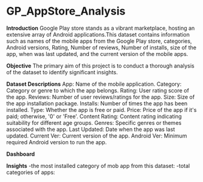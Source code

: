 # GP_AppStore_Analysis
**Introduction**
Google Play store stands as a vibrant marketplace, hosting an extensive array of Android applications.This dataset contains information such as names of the mobile apps from the Google Play store, categories, Android versions, Rating, Number of reviews, Number of installs, size of the app, when was last updated, and the current version of the mobile apps.

**Objective**
The primary aim of this project is to conduct a thorough analysis of the dataset to identify significant insights. 

**Dataset Descriptions**
App: Name of the mobile application.
Category: Category or genre to which the app belongs.
Rating: User rating score of the app.
Reviews: Number of user reviews/ratings for the app.
Size: Size of the app installation package.
Installs: Number of times the app has been installed.
Type: Whether the app is free or paid.
Price: Price of the app if it's paid; otherwise, '0' or 'Free'.
Content Rating: Content rating indicating suitability for different age groups.
Genres: Specific genres or themes associated with the app.
Last Updated: Date when the app was last updated.
Current Ver: Current version of the app.
Android Ver: Minimum required Android version to run the app.

**Dashboard**


**Insights**
-the most installed category of mob app from this dataset:
-total categories of apps:
